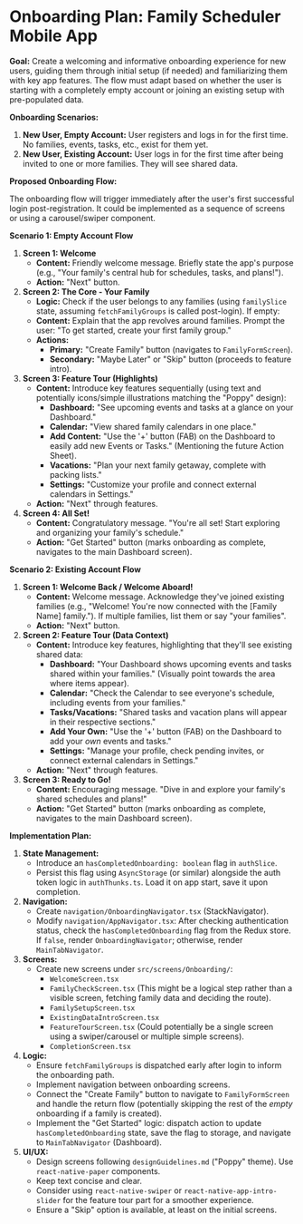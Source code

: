 # Onboarding Plan: Family Scheduler Mobile App

**Goal:** Create a welcoming and informative onboarding experience for new users, guiding them through initial setup (if needed) and familiarizing them with key app features. The flow must adapt based on whether the user is starting with a completely empty account or joining an existing setup with pre-populated data.

**Onboarding Scenarios:**

1.  **New User, Empty Account:** User registers and logs in for the first time. No families, events, tasks, etc., exist for them yet.
2.  **New User, Existing Account:** User logs in for the first time after being invited to one or more families. They will see shared data.

**Proposed Onboarding Flow:**

The onboarding flow will trigger immediately after the user's first successful login post-registration. It could be implemented as a sequence of screens or using a carousel/swiper component.

**Scenario 1: Empty Account Flow**

1.  **Screen 1: Welcome**
    *   **Content:** Friendly welcome message. Briefly state the app's purpose (e.g., "Your family's central hub for schedules, tasks, and plans!").
    *   **Action:** "Next" button.
2.  **Screen 2: The Core - Your Family**
    *   **Logic:** Check if the user belongs to any families (using `familySlice` state, assuming `fetchFamilyGroups` is called post-login). If empty:
    *   **Content:** Explain that the app revolves around families. Prompt the user: "To get started, create your first family group."
    *   **Actions:**
        *   **Primary:** "Create Family" button (navigates to `FamilyFormScreen`).
        *   **Secondary:** "Maybe Later" or "Skip" button (proceeds to feature intro).
3.  **Screen 3: Feature Tour (Highlights)**
    *   **Content:** Introduce key features sequentially (using text and potentially icons/simple illustrations matching the "Poppy" design):
        *   **Dashboard:** "See upcoming events and tasks at a glance on your Dashboard."
        *   **Calendar:** "View shared family calendars in one place."
        *   **Add Content:** "Use the '+' button (FAB) on the Dashboard to easily add new Events or Tasks." (Mentioning the future Action Sheet).
        *   **Vacations:** "Plan your next family getaway, complete with packing lists."
        *   **Settings:** "Customize your profile and connect external calendars in Settings."
    *   **Action:** "Next" through features.
4.  **Screen 4: All Set!**
    *   **Content:** Congratulatory message. "You're all set! Start exploring and organizing your family's schedule."
    *   **Action:** "Get Started" button (marks onboarding as complete, navigates to the main Dashboard screen).

**Scenario 2: Existing Account Flow**

1.  **Screen 1: Welcome Back / Welcome Aboard!**
    *   **Content:** Welcome message. Acknowledge they've joined existing families (e.g., "Welcome! You're now connected with the [Family Name] family."). If multiple families, list them or say "your families".
    *   **Action:** "Next" button.
2.  **Screen 2: Feature Tour (Data Context)**
    *   **Content:** Introduce key features, highlighting that they'll see existing shared data:
        *   **Dashboard:** "Your Dashboard shows upcoming events and tasks shared within your families." (Visually point towards the area where items appear).
        *   **Calendar:** "Check the Calendar to see everyone's schedule, including events from your families."
        *   **Tasks/Vacations:** "Shared tasks and vacation plans will appear in their respective sections."
        *   **Add Your Own:** "Use the '+' button (FAB) on the Dashboard to add your *own* events and tasks."
        *   **Settings:** "Manage your profile, check pending invites, or connect external calendars in Settings."
    *   **Action:** "Next" through features.
3.  **Screen 3: Ready to Go!**
    *   **Content:** Encouraging message. "Dive in and explore your family's shared schedules and plans!"
    *   **Action:** "Get Started" button (marks onboarding as complete, navigates to the main Dashboard screen).

**Implementation Plan:**

1.  **State Management:**
    *   Introduce an `hasCompletedOnboarding: boolean` flag in `authSlice`.
    *   Persist this flag using `AsyncStorage` (or similar) alongside the auth token logic in `authThunks.ts`. Load it on app start, save it upon completion.
2.  **Navigation:**
    *   Create `navigation/OnboardingNavigator.tsx` (StackNavigator).
    *   Modify `navigation/AppNavigator.tsx`: After checking authentication status, check the `hasCompletedOnboarding` flag from the Redux store. If `false`, render `OnboardingNavigator`; otherwise, render `MainTabNavigator`.
3.  **Screens:**
    *   Create new screens under `src/screens/Onboarding/`:
        *   `WelcomeScreen.tsx`
        *   `FamilyCheckScreen.tsx` (This might be a logical step rather than a visible screen, fetching family data and deciding the route).
        *   `FamilySetupScreen.tsx`
        *   `ExistingDataIntroScreen.tsx`
        *   `FeatureTourScreen.tsx` (Could potentially be a single screen using a swiper/carousel or multiple simple screens).
        *   `CompletionScreen.tsx`
4.  **Logic:**
    *   Ensure `fetchFamilyGroups` is dispatched early after login to inform the onboarding path.
    *   Implement navigation between onboarding screens.
    *   Connect the "Create Family" button to navigate to `FamilyFormScreen` and handle the return flow (potentially skipping the rest of the *empty* onboarding if a family is created).
    *   Implement the "Get Started" logic: dispatch action to update `hasCompletedOnboarding` state, save the flag to storage, and navigate to `MainTabNavigator` (Dashboard).
5.  **UI/UX:**
    *   Design screens following `designGuidelines.md` ("Poppy" theme). Use `react-native-paper` components.
    *   Keep text concise and clear.
    *   Consider using `react-native-swiper` or `react-native-app-intro-slider` for the feature tour part for a smoother experience.
    *   Ensure a "Skip" option is available, at least on the initial screens.
